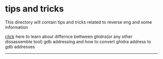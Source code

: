 # tips and tricks

This directory will contain tips and tricks related to reverse eng and some information

[click](./Ghidra2GDB/Readme.md) here to learn about differnce bettween ghidra(or any other dissassemble tool) gdb addressing
and how to convert ghidra address to gdb addresses

---
